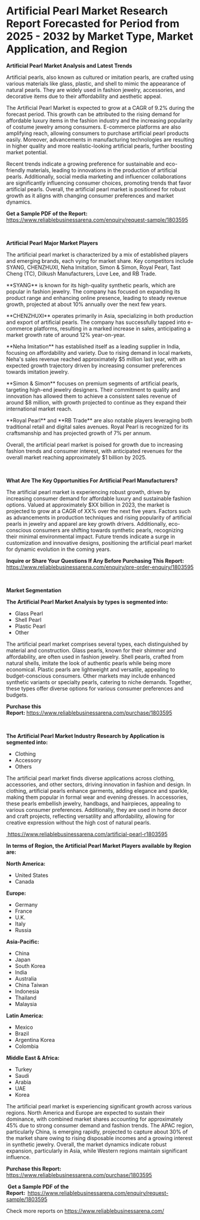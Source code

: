 <p><h1>Artificial Pearl Market Research Report Forecasted for Period from 2025 -  2032 by Market Type, Market Application, and Region</h1></p><p><strong>Artificial Pearl Market Analysis and Latest Trends</strong></p>
<p><p>Artificial pearls, also known as cultured or imitation pearls, are crafted using various materials like glass, plastic, and shell to mimic the appearance of natural pearls. They are widely used in fashion jewelry, accessories, and decorative items due to their affordability and aesthetic appeal.</p><p>The Artificial Pearl Market is expected to grow at a CAGR of 9.2% during the forecast period. This growth can be attributed to the rising demand for affordable luxury items in the fashion industry and the increasing popularity of costume jewelry among consumers. E-commerce platforms are also amplifying reach, allowing consumers to purchase artificial pearl products easily. Moreover, advancements in manufacturing technologies are resulting in higher quality and more realistic-looking artificial pearls, further boosting market potential.</p><p>Recent trends indicate a growing preference for sustainable and eco-friendly materials, leading to innovations in the production of artificial pearls. Additionally, social media marketing and influencer collaborations are significantly influencing consumer choices, promoting trends that favor artificial pearls. Overall, the artificial pearl market is positioned for robust growth as it aligns with changing consumer preferences and market dynamics.</p></p>
<p><strong>Get a Sample PDF of the Report:&nbsp;</strong> <a href="https://www.reliablebusinessarena.com/enquiry/request-sample/1803595?utm_campaign=2335&utm_medium=2&utm_source=Github&utm_content=ia&utm_term=07022025&utm_id=artificial-pearl">https://www.reliablebusinessarena.com/enquiry/request-sample/1803595</a></p>
<p>&nbsp;</p>
<p><strong>Artificial Pearl Major Market Players</strong></p>
<p><p>The artificial pearl market is characterized by a mix of established players and emerging brands, each vying for market share. Key competitors include SYANG, CHENZHUXI, Neha Imitation, Simon & Simon, Royal Pearl, Tast Cheng (TC), Dilkush Manufacturers, Love Lee, and RB Trade. </p><p>**SYANG** is known for its high-quality synthetic pearls, which are popular in fashion jewelry. The company has focused on expanding its product range and enhancing online presence, leading to steady revenue growth, projected at about 10% annually over the next few years.</p><p>**CHENZHUXI** operates primarily in Asia, specializing in both production and export of artificial pearls. The company has successfully tapped into e-commerce platforms, resulting in a marked increase in sales, anticipating a market growth rate of around 12% year-on-year. </p><p>**Neha Imitation** has established itself as a leading supplier in India, focusing on affordability and variety. Due to rising demand in local markets, Neha's sales revenue reached approximately $5 million last year, with an expected growth trajectory driven by increasing consumer preferences towards imitation jewelry.</p><p>**Simon & Simon** focuses on premium segments of artificial pearls, targeting high-end jewelry designers. Their commitment to quality and innovation has allowed them to achieve a consistent sales revenue of around $8 million, with growth projected to continue as they expand their international market reach.</p><p>**Royal Pearl** and **RB Trade** are also notable players leveraging both traditional retail and digital sales avenues. Royal Pearl is recognized for its craftsmanship and has projected growth of 7% per annum.</p><p>Overall, the artificial pearl market is poised for growth due to increasing fashion trends and consumer interest, with anticipated revenues for the overall market reaching approximately $1 billion by 2025.</p></p>
<p>&nbsp;</p>
<p><strong>What Are The Key Opportunities For Artificial Pearl Manufacturers?</strong></p>
<p><p>The artificial pearl market is experiencing robust growth, driven by increasing consumer demand for affordable luxury and sustainable fashion options. Valued at approximately $XX billion in 2023, the market is projected to grow at a CAGR of XX% over the next five years. Factors such as advancements in production techniques and rising popularity of artificial pearls in jewelry and apparel are key growth drivers. Additionally, eco-conscious consumers are shifting towards synthetic pearls, recognizing their minimal environmental impact. Future trends indicate a surge in customization and innovative designs, positioning the artificial pearl market for dynamic evolution in the coming years.</p></p>
<p><strong>Inquire or Share Your Questions If Any Before Purchasing This Report:</strong> <a href="https://www.reliablebusinessarena.com/enquiry/pre-order-enquiry/1803595?utm_campaign=2335&utm_medium=2&utm_source=Github&utm_content=ia&utm_term=07022025&utm_id=artificial-pearl">https://www.reliablebusinessarena.com/enquiry/pre-order-enquiry/1803595</a></p>
<p>&nbsp;</p>
<p><strong>Market Segmentation</strong></p>
<p><strong>The Artificial Pearl Market Analysis by types is segmented into:</strong></p>
<p><ul><li>Glass Pearl</li><li>Shell Pearl</li><li>Plastic Pearl</li><li>Other</li></ul></p>
<p><p>The artificial pearl market comprises several types, each distinguished by material and construction. Glass pearls, known for their shimmer and affordability, are often used in fashion jewelry. Shell pearls, crafted from natural shells, imitate the look of authentic pearls while being more economical. Plastic pearls are lightweight and versatile, appealing to budget-conscious consumers. Other markets may include enhanced synthetic variants or specialty pearls, catering to niche demands. Together, these types offer diverse options for various consumer preferences and budgets.</p></p>
<p><strong>Purchase this Report:&nbsp;</strong><a href="https://www.reliablebusinessarena.com/purchase/1803595?utm_campaign=2335&utm_medium=2&utm_source=Github&utm_content=ia&utm_term=07022025&utm_id=artificial-pearl">https://www.reliablebusinessarena.com/purchase/1803595</a></p>
<p>&nbsp;</p>
<p><strong>The Artificial Pearl Market Industry Research by Application is segmented into:</strong></p>
<p><ul><li>Clothing</li><li>Accessory</li><li>Others</li></ul></p>
<p><p>The artificial pearl market finds diverse applications across clothing, accessories, and other sectors, driving innovation in fashion and design. In clothing, artificial pearls enhance garments, adding elegance and sparkle, making them popular in formal wear and evening dresses. In accessories, these pearls embellish jewelry, handbags, and hairpieces, appealing to various consumer preferences. Additionally, they are used in home decor and craft projects, reflecting versatility and affordability, allowing for creative expression without the high cost of natural pearls.</p></p>
<p><a href="https://www.reliablebusinessarena.com/artificial-pearl-r1803595?utm_campaign=2335&utm_medium=2&utm_source=Github&utm_content=ia&utm_term=07022025&utm_id=artificial-pearl">&nbsp;https://www.reliablebusinessarena.com/artificial-pearl-r1803595</a></p>
<p><strong>In terms of Region, the Artificial Pearl Market Players available by Region are:</strong></p>
<p>
    <p> <strong> North America: </strong>
        <ul>
            <li>United States</li>
            <li>Canada</li>
        </ul>
        </p> 
    <p> <strong> Europe: </strong>
        <ul>
            <li>Germany</li>
            <li>France</li>
            <li>U.K.</li>
            <li>Italy</li>
            <li>Russia</li>
        </ul>
        </p> 
    <p> <strong> Asia-Pacific: </strong>
        <ul>
            <li>China</li>
            <li>Japan</li>
            <li>South Korea</li>
            <li>India</li>
            <li>Australia</li>
            <li>China Taiwan</li>
            <li>Indonesia</li>
            <li>Thailand</li>
            <li>Malaysia</li>
        </ul>
        </p> 
    <p> <strong> Latin America: </strong>
        <ul>
            <li>Mexico</li>
            <li>Brazil</li>
            <li>Argentina Korea</li>
            <li>Colombia</li>
        </ul>
        </p> 
    <p> <strong> Middle East & Africa: </strong>
        <ul>
            <li>Turkey</li>
            <li>Saudi</li>
            <li>Arabia</li>
            <li>UAE</li>
            <li>Korea</li>
        </ul>
    </p>
    </p>
<p><p>The artificial pearl market is experiencing significant growth across various regions. North America and Europe are expected to sustain their dominance, with combined market shares accounting for approximately 45% due to strong consumer demand and fashion trends. The APAC region, particularly China, is emerging rapidly, projected to capture about 30% of the market share owing to rising disposable incomes and a growing interest in synthetic jewelry. Overall, the market dynamics indicate robust expansion, particularly in Asia, while Western regions maintain significant influence.</p></p>
<p><strong>Purchase this Report: </strong><a href="https://www.reliablebusinessarena.com/purchase/1803595?utm_campaign=2335&utm_medium=2&utm_source=Github&utm_content=ia&utm_term=07022025&utm_id=artificial-pearl">https://www.reliablebusinessarena.com/purchase/1803595</a></p>
<p>&nbsp;<strong>Get a Sample PDF of the Report:&nbsp;&nbsp;</strong><a href="https://www.reliablebusinessarena.com/enquiry/request-sample/1803595?utm_campaign=2335&utm_medium=2&utm_source=Github&utm_content=ia&utm_term=07022025&utm_id=artificial-pearl">https://www.reliablebusinessarena.com/enquiry/request-sample/1803595</a></p>
<p><strong></strong></p>
<p>Check more reports on <a href="https://www.reliablebusinessarena.com/?utm_campaign=2335&utm_medium=2&utm_source=Github&utm_content=ia&utm_term=07022025&utm_id=artificial-pearl">https://www.reliablebusinessarena.com/</a></p>